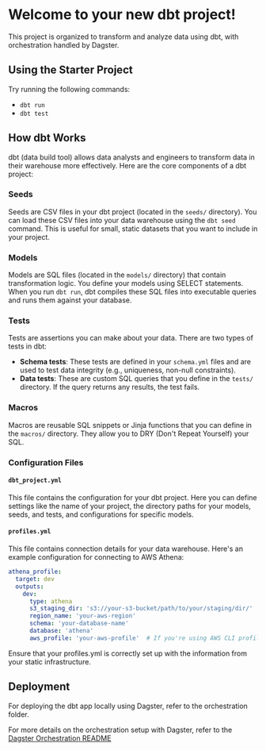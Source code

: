 # Welcome to your new dbt project!

This project is organized to transform and analyze data using dbt, with orchestration handled by Dagster.

## Using the Starter Project

Try running the following commands:
- `dbt run`
- `dbt test`

## How dbt Works

dbt (data build tool) allows data analysts and engineers to transform data in their warehouse more effectively. Here are the core components of a dbt project:

### Seeds

Seeds are CSV files in your dbt project (located in the `seeds/` directory). You can load these CSV files into your data warehouse using the `dbt seed` command. This is useful for small, static datasets that you want to include in your project.

### Models

Models are SQL files (located in the `models/` directory) that contain transformation logic. You define your models using SELECT statements. When you run `dbt run`, dbt compiles these SQL files into executable queries and runs them against your database.

### Tests

Tests are assertions you can make about your data. There are two types of tests in dbt:
- **Schema tests**: These tests are defined in your `schema.yml` files and are used to test data integrity (e.g., uniqueness, non-null constraints).
- **Data tests**: These are custom SQL queries that you define in the `tests/` directory. If the query returns any results, the test fails.

### Macros

Macros are reusable SQL snippets or Jinja functions that you can define in the `macros/` directory. They allow you to DRY (Don't Repeat Yourself) your SQL.

### Configuration Files

#### `dbt_project.yml`

This file contains the configuration for your dbt project. Here you can define settings like the name of your project, the directory paths for your models, seeds, and tests, and configurations for specific models.

#### `profiles.yml`

This file contains connection details for your data warehouse. Here's an example configuration for connecting to AWS Athena:

```yaml
athena_profile:
  target: dev
  outputs:
    dev:
      type: athena
      s3_staging_dir: 's3://your-s3-bucket/path/to/your/staging/dir/'
      region_name: 'your-aws-region'
      schema: 'your-database-name'
      database: 'athena'
      aws_profile: 'your-aws-profile'  # If you're using AWS CLI profiles
```
Ensure that your profiles.yml is correctly set up with the information from your static infrastructure.


## Deployment

For deploying the dbt app locally using Dagster, refer to the orchestration folder.

For more details on the orchestration setup with Dagster, refer to the [Dagster Orchestration README](./orchestration/README.md)